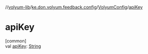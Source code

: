 //[volyum-lib](../../../index.md)/[ke.don.volyum.feedback.config](../index.md)/[VolyumConfig](index.md)/[apiKey](api-key.md)

# apiKey

[common]\
val [apiKey](api-key.md): [String](https://kotlinlang.org/api/core/kotlin-stdlib/kotlin/-string/index.html)